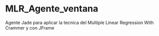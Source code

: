# MLR_Agente_ventana
Agente Jade para aplicar la tecnica del Multiple Linear Regression With Crammer y con JFrame
